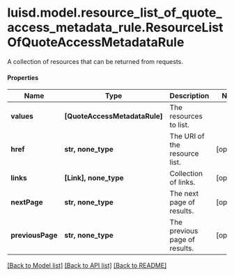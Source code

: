 # luisd.model.resource_list_of_quote_access_metadata_rule.ResourceListOfQuoteAccessMetadataRule

A collection of resources that can be returned from requests.

#### Properties
Name | Type | Description | Notes
------------ | ------------- | ------------- | -------------
**values** | **[QuoteAccessMetadataRule]** | The resources to list. | 
**href** | **str, none_type** | The URI of the resource list. | [optional] 
**links** | **[Link], none_type** | Collection of links. | [optional] 
**nextPage** | **str, none_type** | The next page of results. | [optional] 
**previousPage** | **str, none_type** | The previous page of results. | [optional] 

[[Back to Model list]](../../README.md#documentation-for-models) [[Back to API list]](../../README.md#documentation-for-api-endpoints) [[Back to README]](../../README.md)

